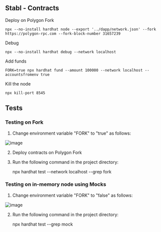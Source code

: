 ## Stabl - Contracts


Deploy on Polygon Fork
```
npx --no-install hardhat node --export '../dapp/network.json' --fork https://polygon-rpc.com --fork-block-number 31657239
```
Debug
```
npx --no-install hardhat debug --network localhost
```
Add funds
```
FORK=true npx hardhat fund --amount 100000 --network localhost --accountsfromenv true 
```

Kill the node
```
npx kill-port 8545
```


## Tests

### Testing on Fork

 1.  Change environment variable "FORK" to "true" as follows: 

![image](https://user-images.githubusercontent.com/24974673/184888459-77f0026e-7e11-407a-a4b3-dfe5f83148f3.png)



 
 2. Deploy contracts on Polygon Fork
 3. Run the following command in the project directory:

    npx hardhat test --network localhost --grep fork

### Testing on in-memory node using Mocks

 1. Change environment variable "FORK" to "false" as follows:

![image](https://user-images.githubusercontent.com/24974673/184888413-853d262a-14cf-4a07-9d8e-ce938ea70496.png)

 2. Run the following command in the project directory:

    npx hardhat test --grep mock
